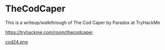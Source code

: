 # TheCodCaper
This is a writeup/walkthrough of The Cod Caper by Paradox at TryHackMe

https://tryhackme.com/room/thecodcaper

[cod24.png](https://github.com/CyberLola/TheCodCaper/cod24.png)

